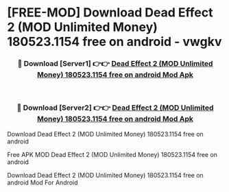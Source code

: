 # [FREE-MOD] Download Dead Effect 2 (MOD Unlimited Money) 180523.1154 free on android - vwgkv


<div align="center">
<h3>🔴 Download [Server1] 👉👉 <a href="https://apk-comot.site?title=Dead_Effect_2_(MOD_Unlimited_Money)_180523.1154_free_on_android">Dead Effect 2 (MOD Unlimited Money) 180523.1154 free on android Mod Apk</a></h3><br>

<h3>🔴 Download [Server2] 👉👉 <a href="https://apk-comot.site?title=Dead_Effect_2_(MOD_Unlimited_Money)_180523.1154_free_on_android">Dead Effect 2 (MOD Unlimited Money) 180523.1154 free on android Mod Apk</a></h3>
</div>



Download Dead Effect 2 (MOD Unlimited Money) 180523.1154 free on android 

Free APK MOD Dead Effect 2 (MOD Unlimited Money) 180523.1154 free on android 

Download Dead Effect 2 (MOD Unlimited Money) 180523.1154 free on android Mod For Android
